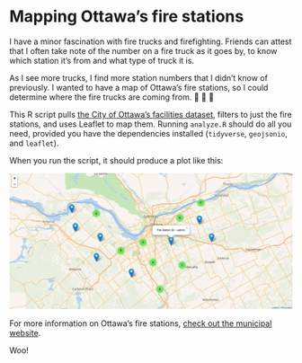 # Mapping Ottawa’s fire stations

I have a minor fascination with fire trucks and firefighting. Friends can attest that I often take
note of the number on a fire truck as it goes by, to know which station it’s from and what type of
truck it is.

As I see more trucks, I find more station numbers that I didn’t know of previously. I wanted to have
a map of Ottawa’s fire stations, so I could determine where the fire trucks are coming from. 🚒 🚒 🚒

This R script pulls [the City of Ottawa’s facilities dataset](http://data.ottawa.ca/dataset/94d96532-bda5-4cb4-908c-16113cc94380), filters to just the fire stations,
and uses Leaflet to map them. Running `analyze.R` should do all you need, provided you have the dependencies 
installed (`tidyverse`, `geojsonio`, and `leaflet`).

When you run the script, it should produce a plot like this:

![A plot of the fire stations in Ottawa, with a marker for each; above one marker there is a popup reading “Fire Station 32 - Leitrim”](example.png)

 For more information on Ottawa’s fire stations, [check out the municipal website](https://ottawa.ca/en/about-ottawa-fire-services#fire-stations).

Woo!
